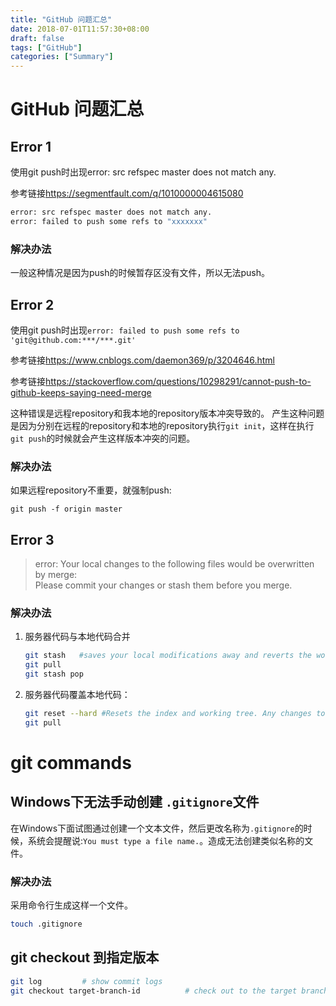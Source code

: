 ```yaml
---
title: "GitHub 问题汇总"
date: 2018-07-01T11:57:30+08:00
draft: false
tags: ["GitHub"]
categories: ["Summary"]
---
```


# GitHub 问题汇总

## Error 1

使用git push时出现error: src refspec master does not match any.

参考链接<https://segmentfault.com/q/1010000004615080>

```sh
error: src refspec master does not match any.
error: failed to push some refs to "xxxxxxx"
```

### 解决办法

一般这种情况是因为push的时候暂存区没有文件，所以无法push。

## Error 2

使用git push时出现`error: failed to push some refs to 'git@github.com:***/***.git'`

参考链接<https://www.cnblogs.com/daemon369/p/3204646.html>

参考链接<https://stackoverflow.com/questions/10298291/cannot-push-to-github-keeps-saying-need-merge>

这种错误是远程repository和我本地的repository版本冲突导致的。
产生这种问题是因为分别在远程的repository和本地的repository执行`git init`，这样在执行`git push`的时候就会产生这样版本冲突的问题。

### 解决办法

如果远程repository不重要，就强制push:

```git
git push -f origin master
```

## Error 3
>error: Your local changes to the following files would be overwritten by merge:   
Please commit your changes or stash them before you merge.

### 解决办法
1. 服务器代码与本地代码合并
    ```sh
    git stash   #saves your local modifications away and reverts the working directory to match the HEAD commit.
    git pull    
    git stash pop 
    ```
2. 服务器代码覆盖本地代码：
    ```sh
    git reset --hard #Resets the index and working tree. Any changes to tracked files in the working tree since <commit> are discarded.
    git pull
    ```


# git commands

## Windows下无法手动创建 `.gitignore`文件

在Windows下面试图通过创建一个文本文件，然后更改名称为`.gitignore`的时候，系统会提醒说:`You must type a file name.`。造成无法创建类似名称的文件。

### 解决办法

采用命令行生成这样一个文件。

```sh
touch .gitignore
```

## git checkout 到指定版本

```sh
git log         # show commit logs
git checkout target-branch-id          # check out to the target branch
```